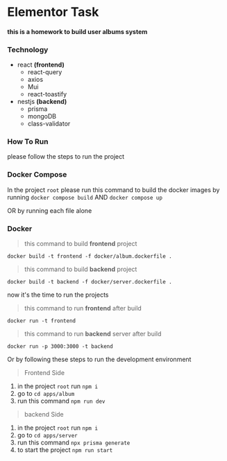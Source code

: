 # Elementor Task
#### this is a homework to build user albums system

### Technology

- react **(frontend)**
  - react-query
  - axios
  - Mui
  - react-toastify
- nestjs **(backend)**
  - prisma
  - mongoDB
  - class-validator

### How To Run
please follow the steps to run the project
### Docker Compose
In the project `root` please run this command to build the docker images
by running `docker compose build` AND `docker compose up`

OR by running each file alone
### Docker
> this command to build **frontend** project
```shell
docker build -t frontend -f docker/album.dockerfile .
```
> this command to build **backend** project
```shell
docker build -t backend -f docker/server.dockerfile .
```
now it's the time to run the projects 
> this command to run **frontend** after build
```shell
docker run -t frontend  
```
> this command to run **backend** server after build
```shell
docker run -p 3000:3000 -t backend 
```

Or by following these steps to run the development environment

>Frontend Side
1. in the project `root` run `npm i`
2. go to `cd apps/album`
3. run this command `npm run dev`

>backend Side
1. in the project `root` run `npm i`
2. go to `cd apps/server`
3. run this command `npx prisma generate`
4. to start the project `npm run start`